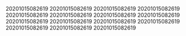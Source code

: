 20201015082619
20201015082619
20201015082619
20201015082619
20201015082619
20201015082619
20201015082619
20201015082619
20201015082619
20201015082619
20201015082619
20201015082619
20201015082619
20201015082619
20201015082619
